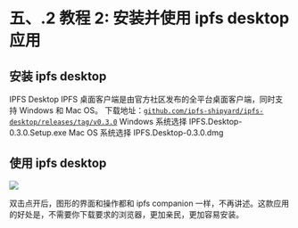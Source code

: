 # 五、.2 教程 2: 安装并使用 ipfs desktop 应用

## 安装 ipfs desktop

IPFS Desktop IPFS 桌面客户端是由官方社区发布的全平台桌面客户端，同时支持 Windows 和 Mac OS。 下载地址：[`github.com/ipfs-shipyard/ipfs-desktop/releases/tag/v0.3.0`](https://github.com/ipfs-shipyard/ipfs-desktop/releases/tag/v0.3.0) Windows 系统选择 IPFS.Desktop-0.3.0.Setup.exe Mac OS 系统选择 IPFS.Desktop-0.3.0.dmg

## 使用 ipfs desktop

![](img/befc07d7bf21200c87f059b9689af39b.jpg)

双击点开后，图形的界面和操作都和 ipfs companion 一样，不再讲述。这款应用的好处是，不需要你下载要求的浏览器，更加亲民，更加容易安装。